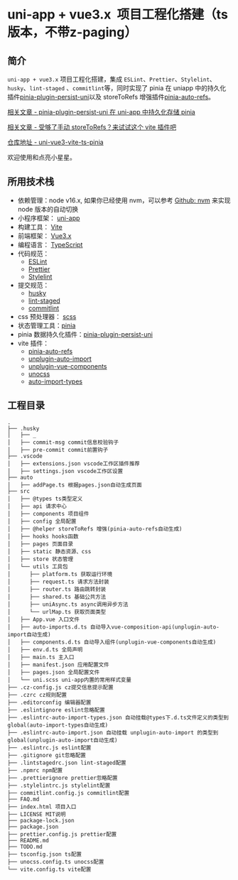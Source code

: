 # uni-app + vue3.x  项目工程化搭建（ts版本，不带z-paging）

## 简介

`uni-app + vue3.x` 项目工程化搭建，集成 `ESLint`、`Prettier`、`Stylelint`、`husky`、`lint-staged` 、`commitlint`等，同时实现了 pinia 在 uniapp 中的持久化插件[pinia-plugin-persist-uni](https://github.com/Allen-1998/pinia-plugin-persist-uni)以及 storeToRefs 增强插件[pinia-auto-refs](https://github.com/Allen-1998/pinia-auto-refs)。

[相关文章 - pinia-plugin-persist-uni 在 uni-app 中持久化存储 pinia](https://juejin.cn/post/7081275565008748552)

[相关文章 - 受够了手动 storeToRefs？来试试这个 vite 插件吧](https://juejin.cn/post/7097893752030625828)

[仓库地址 - uni-vue3-vite-ts-pinia](https://github.com/Allen-1998/uni-vue3-vite-ts-pinia)

欢迎使用和点亮小星星。

## 所用技术栈

- 依赖管理：node v16.x, 如果你已经使用 nvm，可以参考 [Github: nvm](https://github.com/nvm-sh/nvm#deeper-shell-integration) 来实现 node 版本的自动切换
- 小程序框架： [uni-app](https://uniapp.dcloud.io/)
- 构建工具： [Vite](https://vitejs.dev/)
- 前端框架： [Vue3.x](https://v3.cn.vuejs.org/)
- 编程语言： [TypeScript](https://www.typescriptlang.org/)
- 代码规范：
  - [ESLint](https://eslint.org/)
  - [Prettier](https://prettier.io/)
  - [Stylelint](https://stylelint.io/)
- 提交规范：
  - [husky](https://typicode.github.io/husky/#/)
  - [lint-staged](https://www.npmjs.com/package/lint-staged)
  - [commitlint](https://commitlint.js.org/#/)
- css 预处理器： [scss](https://sass-lang.com/)
- 状态管理工具：[pinia](https://pinia.vuejs.org/)
- pinia 数据持久化插件：[pinia-plugin-persist-uni](https://allen-1998.github.io/pinia-plugin-persist-uni/)
- vite 插件：
  - [pinia-auto-refs](https://github.com/Allen-1998/pinia-auto-refs)
  - [unplugin-auto-import](https://github.com/antfu/unplugin-auto-import)
  - [unplugin-vue-components](https://github.com/antfu/unplugin-vue-components)
  - [unocss](https://github.com/unocss/unocss)
  - [auto-import-types](https://github.com/Allen-1998/auto-import-types)

## 工程目录

```shell
.
├── .husky
│   ├── _
│   ├── commit-msg commit信息校验钩子
│   ├── pre-commit commit前置钩子
├── .vscode
│   ├── extensions.json vscode工作区插件推荐
│   ├── settings.json vscode工作区设置
├── auto
│   ├── addPage.ts 根据pages.json自动生成页面
├── src
│   ├── @types ts类型定义
│   ├── api 请求中心
│   ├── components 项目组件
│   ├── config 全局配置
│   ├── @helper storeToRefs 增强(pinia-auto-refs自动生成)
│   ├── hooks hooks函数
│   ├── pages 页面目录
│   ├── static 静态资源、css
│   ├── store 状态管理
│   └── utils 工具包
│      ├── platform.ts 获取运行环境
│      ├── request.ts 请求方法封装
│      ├── router.ts 路由跳转封装
│      ├── shared.ts 基础公共方法
│      ├── uniAsync.ts async调用异步方法
│      └── urlMap.ts 获取页面类型
│   ├── App.vue 入口文件
│   ├── auto-imports.d.ts 自动导入vue-composition-api(unplugin-auto-import自动生成)
│   ├── components.d.ts 自动导入组件(unplugin-vue-components自动生成)
│   ├── env.d.ts 全局声明
│   ├── main.ts 主入口
│   ├── manifest.json 应用配置文件
│   ├── pages.json 全局配置文件
│   └── uni.scss uni-app内置的常用样式变量
├── .cz-config.js cz提交信息提示配置
├── .czrc cz规则配置
├── .editorconfig 编辑器配置
├── .eslintignore eslint忽略配置
├── .eslintrc-auto-import-types.json 自动挂载@types下.d.ts文件定义的类型到global(auto-import-types自动生成)
├── .eslintrc-auto-import.json 自动挂载 unplugin-auto-import 的类型到global(unplugin-auto-import自动生成)
├── .eslintrc.js eslint配置
├── .gitignore git忽略配置
├── .lintstagedrc.json lint-staged配置
├── .npmrc npm配置
├── .prettierignore prettier忽略配置
├── .stylelintrc.js stylelint配置
├── commitlint.config.js commitlint配置
├── FAQ.md
├── index.html 项目入口
├── LICENSE MIT说明
├── package-lock.json
├── package.json
├── prettier.config.js prettier配置
├── README.md
├── TODO.md
├── tsconfig.json ts配置
├── unocss.config.ts unocss配置
└── vite.config.ts vite配置
```
